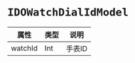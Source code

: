 # `IDOWatchDialIdModel`

| 属性        | 类型    | 说明         |
| ----------- | ------- | ------------ |
| watchId | Int | 手表ID |
